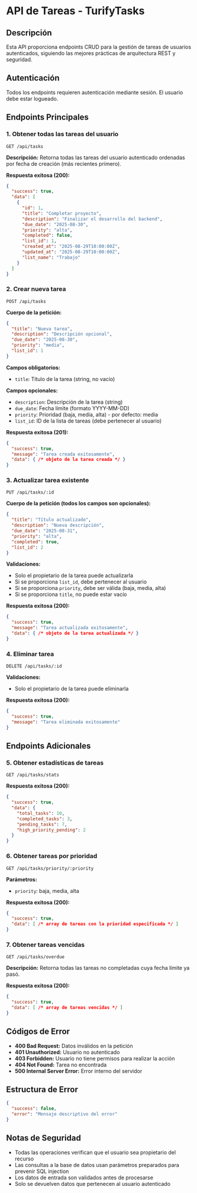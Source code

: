 # API de Tareas - TurifyTasks

## Descripción
Esta API proporciona endpoints CRUD para la gestión de tareas de usuarios autenticados, siguiendo las mejores prácticas de arquitectura REST y seguridad.

## Autenticación
Todos los endpoints requieren autenticación mediante sesión. El usuario debe estar logueado.

## Endpoints Principales

### 1. Obtener todas las tareas del usuario
```
GET /api/tasks
```
**Descripción:** Retorna todas las tareas del usuario autenticado ordenadas por fecha de creación (más recientes primero).

**Respuesta exitosa (200):**
```json
{
  "success": true,
  "data": [
    {
      "id": 1,
      "title": "Completar proyecto",
      "description": "Finalizar el desarrollo del backend",
      "due_date": "2025-08-30",
      "priority": "alta",
      "completed": false,
      "list_id": 1,
      "created_at": "2025-08-29T10:00:00Z",
      "updated_at": "2025-08-29T10:00:00Z",
      "list_name": "Trabajo"
    }
  ]
}
```

### 2. Crear nueva tarea
```
POST /api/tasks
```
**Cuerpo de la petición:**
```json
{
  "title": "Nueva tarea",
  "description": "Descripción opcional",
  "due_date": "2025-08-30",
  "priority": "media",
  "list_id": 1
}
```

**Campos obligatorios:**
- `title`: Título de la tarea (string, no vacío)

**Campos opcionales:**
- `description`: Descripción de la tarea (string)
- `due_date`: Fecha límite (formato YYYY-MM-DD)
- `priority`: Prioridad (baja, media, alta) - por defecto: media
- `list_id`: ID de la lista de tareas (debe pertenecer al usuario)

**Respuesta exitosa (201):**
```json
{
  "success": true,
  "message": "Tarea creada exitosamente",
  "data": { /* objeto de la tarea creada */ }
}
```

### 3. Actualizar tarea existente
```
PUT /api/tasks/:id
```
**Cuerpo de la petición (todos los campos son opcionales):**
```json
{
  "title": "Título actualizado",
  "description": "Nueva descripción",
  "due_date": "2025-08-31",
  "priority": "alta",
  "completed": true,
  "list_id": 2
}
```

**Validaciones:**
- Solo el propietario de la tarea puede actualizarla
- Si se proporciona `list_id`, debe pertenecer al usuario
- Si se proporciona `priority`, debe ser válida (baja, media, alta)
- Si se proporciona `title`, no puede estar vacío

**Respuesta exitosa (200):**
```json
{
  "success": true,
  "message": "Tarea actualizada exitosamente",
  "data": { /* objeto de la tarea actualizada */ }
}
```

### 4. Eliminar tarea
```
DELETE /api/tasks/:id
```
**Validaciones:**
- Solo el propietario de la tarea puede eliminarla

**Respuesta exitosa (200):**
```json
{
  "success": true,
  "message": "Tarea eliminada exitosamente"
}
```

## Endpoints Adicionales

### 5. Obtener estadísticas de tareas
```
GET /api/tasks/stats
```
**Respuesta exitosa (200):**
```json
{
  "success": true,
  "data": {
    "total_tasks": 10,
    "completed_tasks": 3,
    "pending_tasks": 7,
    "high_priority_pending": 2
  }
}
```

### 6. Obtener tareas por prioridad
```
GET /api/tasks/priority/:priority
```
**Parámetros:**
- `priority`: baja, media, alta

**Respuesta exitosa (200):**
```json
{
  "success": true,
  "data": [ /* array de tareas con la prioridad especificada */ ]
}
```

### 7. Obtener tareas vencidas
```
GET /api/tasks/overdue
```
**Descripción:** Retorna todas las tareas no completadas cuya fecha límite ya pasó.

**Respuesta exitosa (200):**
```json
{
  "success": true,
  "data": [ /* array de tareas vencidas */ ]
}
```

## Códigos de Error

- **400 Bad Request:** Datos inválidos en la petición
- **401 Unauthorized:** Usuario no autenticado
- **403 Forbidden:** Usuario no tiene permisos para realizar la acción
- **404 Not Found:** Tarea no encontrada
- **500 Internal Server Error:** Error interno del servidor

## Estructura de Error
```json
{
  "success": false,
  "error": "Mensaje descriptivo del error"
}
```

## Notas de Seguridad
- Todas las operaciones verifican que el usuario sea propietario del recurso
- Las consultas a la base de datos usan parámetros preparados para prevenir SQL injection
- Los datos de entrada son validados antes de procesarse
- Solo se devuelven datos que pertenecen al usuario autenticado
